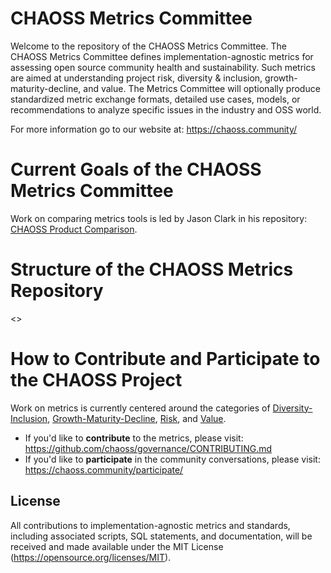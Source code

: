 # CHAOSS Metrics Committee

Welcome to the repository of the CHAOSS Metrics Committee. The CHAOSS Metrics Committee defines implementation-agnostic metrics for assessing open source community health and sustainability. Such metrics are aimed at understanding project risk, diversity & inclusion, growth-maturity-decline, and value. The Metrics Committee will optionally produce standardized metric exchange formats, detailed use cases, models, or recommendations to analyze specific issues in the industry and OSS world.

For more information go to our website at: https://chaoss.community/

# Current Goals of the CHAOSS Metrics Committee

Work on comparing metrics tools is led by Jason Clark in his repository: [CHAOSS Product Comparison](https://github.com/jasontclark/chaoss-product-comparison).

# Structure of the CHAOSS Metrics Repository

<<image here>>

# How to Contribute and Participate to the CHAOSS Project

Work on metrics is currently centered around the categories of [Diversity-Inclusion](1_Diversity-Inclusion.md), [Growth-Maturity-Decline](2_Growth-Maturity-Decline.md), [Risk](3_Risk.md), and [Value](5_Value.md).

- If you'd like to **contribute** to the metrics, please visit: https://github.com/chaoss/governance/CONTRIBUTING.md
- If you'd like to **participate** in the community conversations, please visit: https://chaoss.community/participate/

## License

All contributions to implementation-agnostic metrics and standards, including associated scripts, SQL statements, and documentation, will be received and made available under the MIT License (https://opensource.org/licenses/MIT).
